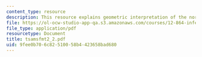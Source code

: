 ```yaml
---
content_type: resource
description: This resource explains geometric interpretation of the normal equations.
file: https://ol-ocw-studio-app-qa.s3.amazonaws.com/courses/12-864-inference-from-data-and-models-spring-2005/9fee0b706c82510058b4423658bad680_tsamsfmt2_2.pdf
file_type: application/pdf
resourcetype: Document
title: tsamsfmt2_2.pdf
uid: 9fee0b70-6c82-5100-58b4-423658bad680
---
```

